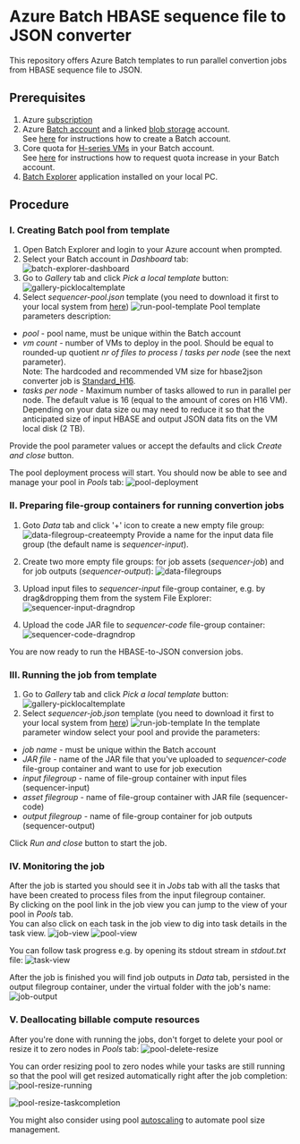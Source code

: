 # Azure Batch HBASE sequence file to JSON converter
This repository offers Azure Batch templates to run parallel convertion jobs from HBASE sequence file to JSON. 

## Prerequisites
1. Azure [subscription](https://azure.microsoft.com/en-us/) 
2. Azure [Batch account](https://azure.microsoft.com/en-us/services/batch/) and a linked [blob storage](https://azure.microsoft.com/en-us/services/storage/blobs/) account.  
 See [here](https://docs.microsoft.com/en-us/azure/batch/batch-account-create-portal) for instructions how to create a Batch account.
3. Core quota for [H-series VMs](https://docs.microsoft.com/en-us/azure/virtual-machines/h-series) in your Batch account.  
 See [here](https://docs.microsoft.com/en-us/azure/batch/batch-quota-limit#increase-a-quota) for instructions how to request quota increase in your Batch account.  
4. [Batch Explorer](https://azure.github.io/BatchExplorer/) application installed on your local PC.

## Procedure

### I. Creating Batch pool from template
1. Open Batch Explorer and login to your Azure account when prompted.
2. Select your Batch account in *Dashboard* tab:
![batch-explorer-dashboard](screenshots/batch-explorer-dashboard.png)
3. Go to *Gallery* tab and click *Pick a local template* button:
![gallery-picklocaltemplate](screenshots/gallery-picklocaltemplate.png)
4. Select *sequencer-pool.json* template (you need to download it first to your local system from [here](https://github.com/tojozefi/azurebatch-hbase2json/raw/master/sequencer-pool.json))
![run-pool-template](screenshots/run-pool-template.png)
Pool template parameters description:
 - *pool* - pool name, must be unique within the Batch account
 - *vm count* - number of VMs to deploy in the pool. Should be equal to rounded-up quotient *nr of files to process* / *tasks per node* (see the next parameter).  
 Note: The hardcoded and recommended VM size for hbase2json converter job is [Standard_H16](https://docs.microsoft.com/en-us/azure/virtual-machines/h-series).
 - *tasks per node* - Maximum number of tasks allowed to run in parallel per node. The default value is 16 (equal to the amount of cores on H16 VM). Depending on your data size ou may need to reduce it so that the anticipated size of input HBASE and output JSON data fits on the VM local disk (2 TB).
 
Provide the pool parameter values or accept the defaults and click *Create and close* button.

The pool deployment process will start. You should now be able to see and manage your pool in *Pools* tab: 
![pool-deployment](screenshots/pool-deployment.png)

### II. Preparing file-group containers for running convertion jobs
1. Goto *Data* tab and click '+' icon to create a new empty file group:
![data-filegroup-createempty](screenshots/data-filegroup-createempty.png)
Provide a name for the input data file group (the default name is *sequencer-input*).

2. Create two more empty file groups: for job assets (*sequencer-job*) and for job outputs (*sequencer-output*):
![data-filegroups](screenshots/data-filegroups.png)

3. Upload input files to *sequencer-input* file-group container, e.g. by drag&dropping them from the system File Explorer:
![sequencer-input-dragndrop](screenshots/sequencer-input-dragndrop.png)
 
4. Upload the code JAR file to *sequencer-code* file-group container:
![sequencer-code-dragndrop](screenshots/sequencer-code-dragndrop.png)

You are now ready to run the HBASE-to-JSON conversion jobs. 


### III. Running the job from template  
1. Go to *Gallery* tab and click *Pick a local template* button:
![gallery-picklocaltemplate](screenshots/gallery-picklocaltemplate.png)
4. Select *sequencer-job.json* template (you need to download it first to your local system from [here](https://github.com/tojozefi/azurebatch-hbase2json/raw/master/sequencer-job.json))
![run-job-template](screenshots/run-job-template.png)
In the template parameter window select your pool and provide the parameters:
 - *job name* - must be unique within the Batch account
 - *JAR file* - name of the JAR file that you've uploaded to *sequencer-code* file-group container and want to use for job execution
 - *input filegroup* - name of file-group container with input files (sequencer-input)  
 - *asset filegroup* - name of file-group container with JAR file (sequencer-code)
 - *output filegroup* - name of file-group container for job outputs (sequencer-output)

 Click *Run and close* button to start the job.

### IV. Monitoring the job
After the job is started you should see it in *Jobs* tab with all the tasks that have been created to process files from the input filegroup container.  
By clicking on the pool link in the job view you can jump to the view of your pool in *Pools* tab.  
You can also click on each task in the job view to dig into task details in the task view.
![job-view](screenshots/job-view.png)
![pool-view](screenshots/pool-view.png)
 
You can follow task progress e.g. by opening its stdout stream in *stdout.txt* file:
![task-view](screenshots/task-view.png)

After the job is finished you will find job outputs in *Data* tab, persisted in the output filegroup container, under the virtual folder with the job's name:
![job-output](screenshots/job-output.png)

### V. Deallocating billable compute resources
After you're done with running the jobs, don't forget to delete your pool or resize it to zero nodes in *Pools* tab:
![pool-delete-resize](screenshots/pool-delete-resize.png)

You can order resizing pool to zero nodes while your tasks are still running so that the pool will get resized automatically right after the job completion:
![pool-resize-running](screenshots/pool-resize-running.png)

![pool-resize-taskcompletion](screenshots/pool-resize-taskcompletion.png)

You might also consider using pool [autoscaling](https://docs.microsoft.com/en-us/azure/batch/batch-automatic-scaling) to automate pool size management.
